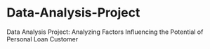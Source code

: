 # Data-Analysis-Project
Data Analysis Project: Analyzing Factors Influencing the Potential of Personal Loan Customer
